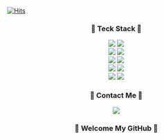



[![Hits](https://hits.seeyoufarm.com/api/count/incr/badge.svg?url=https%3A%2F%2Fgithub.com%2Fill-park&count_bg=%2379C83D&title_bg=%23555555&icon=&icon_color=%23E7E7E7&title=hits&edge_flat=false)](https://hits.seeyoufarm.com)
<div align="center">
<h3 align="center"> 📌 Teck Stack 📌</h3>
  <span> <img src = "https://img.shields.io/badge/Java-007396?&logo=java&logoColor=white"> <img src = "https://img.shields.io/badge/Python-blue?logo=c%2B%2B &logoColor=00599C"> <br>
  <img src = "https://img.shields.io/badge/Docker-007396?&logo=java&logoColor=white"> <img src = "https://img.shields.io/badge/k8s-007396?&logo=java&logoColor=white"> <br>
  <img src = "https://img.shields.io/badge/DataBase-MySQL-blue?logo=MySQL&logoColor=blue"> <img src = "https://shields.io/badge/DataBase-MariaDB-blue?logo=mariadb&style=flat"> <br>
  <img src="https://img.shields.io/badge/Spring%20Boot-yellow"> <img src="https://img.shields.io/badge/DataAccess-Spring%20MYBATIS-lightgrey"> <br>
  <img src = "https://img.shields.io/badge/Architecture-MSA-red"> <img src = "https://img.shields.io/badge/Architecture-DDD-7CB342"> <br>
<span>
<h3 align="center"> 🐣 Contact Me 🐣 </h3>
<p>
  <span><img src="https://img.shields.io/badge/pap940703@gmail.com-EA4335?style=flat-square&logo=Gmail&logoColor=white"/><span>
 </p>
</div>
    
<h3 align="center">🌱 Welcome My GitHub 🌱</h3>
